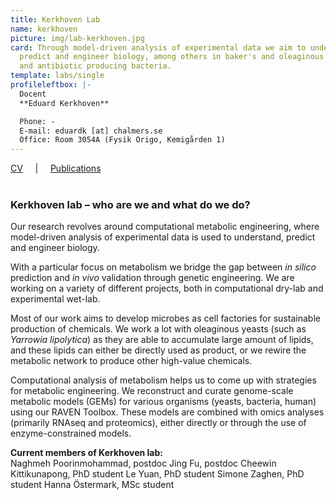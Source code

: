 ```yaml
---
title: Kerkhoven Lab
name: kerkhoven
picture: img/lab-kerkhoven.jpg
card: Through model-driven analysis of experimental data we aim to understand,
  predict and engineer biology, among others in baker's and oleaginous yeasts
  and antibiotic producing bacteria.
template: labs/single
profileleftbox: |-
  Docent  
  **Eduard Kerkhoven**

  Phone: -  
  E-mail: eduardk [at] chalmers.se  
  Office: Room 3054A (Fysik Origo, Kemigården 1)
---
```

[CV](/img/cv_ejk2109.pdf) &nbsp;&nbsp;&nbsp;&nbsp;|&nbsp;&nbsp;&nbsp;&nbsp; [Publications](/img/pub_ejk2109.pdf) <br/><br/>  

### Kerkhoven lab – who are we and what do we do?

Our research revolves around computational metabolic engineering, where model-driven analysis of experimental data is used to understand, predict and engineer biology.

With a particular focus on metabolism we bridge the gap between *in silico* prediction and *in vivo* validation through genetic engineering. We are working on a variety of different projects, both in computational dry-lab and experimental wet-lab.

Most of our work aims to develop microbes as cell factories for sustainable production of chemicals. We work a lot with oleaginous yeasts (such as *Yarrowia lipolytica*) as they are able to accumulate large amount of lipids, and these lipids can either be directly used as product, or we rewire the metabolic network to produce other high-value chemicals.

Computational analysis of metabolism helps us to come up with strategies for metabolic engineering. We reconstruct and curate genome-scale metabolic models (GEMs) for various organisms (yeasts, bacteria, human) using our RAVEN Toolbox. These models are combined with omics analyses (primarily RNAseq and proteomics), either directly or through the use of enzyme-constrained models.

**Current members of Kerkhoven lab:**\
Naghmeh Poorinmohammad, postdoc
Jing Fu, postdoc
Cheewin Kittikunapong, PhD student
Le Yuan, PhD student
Simone Zaghen, PhD student
Hanna Östermark, MSc student
